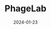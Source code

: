 ---  
layout: startup_page  
title: "PhageLab"  
id: "phagelab.com"  
permalink: "/phagelabphagelab.com01232024/"  
website: "https://phage-lab.com/"  
funding_round: ""  
funding_amount: "$11M"  
investors: "Nazca, Collaborative Fund, Water Lemon Ventures, Kevin Efrusy"  
about: "PhageLab is a biotechnology company developing bacteriophage-based solutions to combat antibiotic-resistant bacteria in the livestock industry. Their platform uses AI to create customized phage cocktails for effective bacterial control, reducing antibiotic dependence. They offer a marketed product for Salmonella and are developing solutions for E. coli and pig diarrhea, as well as a microorganism identification service."  
markets: "Biotechnology, Agriculture, Animal Health, Animal Husbandry"  
hq: "Santiago, Región Metropolitana, Chile"  
founded_year: "2010"  
linkedin: "https://www.linkedin.com/company/phagelab/"  
twitter: "https://twitter.com/phagetech"  
instagram: ""  
facebook: "https://www.facebook.com/phagetech"  
crunchbase: ""  
pitchbook: "https://pitchbook.com/profiles/company/94572-82"  

date_display: "23-Jan-2024"  
date: "2024-01-23"

# SEO Optimization  
meta_title: "PhageLab -  Funding ($11M)"  
meta_description: "PhageLab, PhageLab is a biotechnology company developing bacteriophage-based solutions to combat antibiotic-resistant bacteria in the livestock industry. Their ..."  
meta_keywords: "PhageLab, Biotechnology, Agriculture, Animal Health, Animal Husbandry,  funding"  
canonical_url: "https://startup.projectstartups.com/phagelabphagelab.com01232024/"  
---